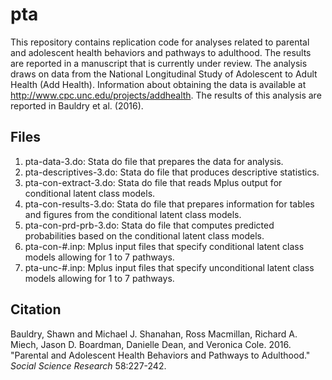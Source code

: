 # pta
This repository contains replication code for analyses related to parental and adolescent health behaviors and pathways to adulthood. The results are reported in a manuscript that is currently under review. The analysis draws on data from the National Longitudinal Study of Adolescent to Adult Health (Add Health). Information about obtaining the data is available at http://www.cpc.unc.edu/projects/addhealth. The results of this analysis are reported in Bauldry et al. (2016).

## Files
1. pta-data-3.do: Stata do file that prepares the data for analysis.
2. pta-descriptives-3.do: Stata do file that produces descriptive statistics.
3. pta-con-extract-3.do: Stata do file that reads Mplus output for conditional latent class models.
4. pta-con-results-3.do: Stata do file that prepares information for tables and figures from the conditional latent class models.
5. pta-con-prd-prb-3.do: Stata do file that computes predicted probabilities based on the conditional latent class models.
6. pta-con-#.inp: Mplus input files that specify conditional latent class models allowing for 1 to 7 pathways.
7. pta-unc-#.inp: Mplus input files that specify unconditional latent class models allowing for 1 to 7 pathways.

## Citation
Bauldry, Shawn and Michael J. Shanahan, Ross Macmillan, Richard A. Miech, Jason D. Boardman, Danielle Dean, and Veronica Cole. 2016. "Parental and Adolescent Health Behaviors and Pathways to Adulthood." *Social Science Research* 58:227-242.
